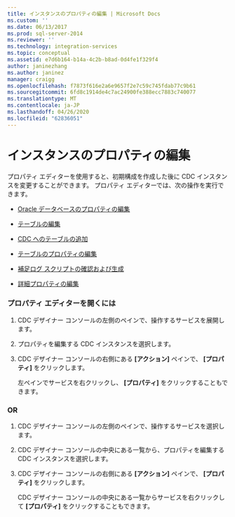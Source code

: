 ```yaml
---
title: インスタンスのプロパティの編集 | Microsoft Docs
ms.custom: ''
ms.date: 06/13/2017
ms.prod: sql-server-2014
ms.reviewer: ''
ms.technology: integration-services
ms.topic: conceptual
ms.assetid: e7d6b164-b14a-4c2b-b8ad-0d4fe1f329f4
author: janinezhang
ms.author: janinez
manager: craigg
ms.openlocfilehash: f7873f616e2a6e9657f2e7c59c745fdab77c9b61
ms.sourcegitcommit: 6fd8c1914de4c7ac24900fe388ecc7883c740077
ms.translationtype: MT
ms.contentlocale: ja-JP
ms.lasthandoff: 04/26/2020
ms.locfileid: "62836051"
---
```

# <a name="edit-instance-properties"></a>インスタンスのプロパティの編集
  プロパティ エディターを使用すると、初期構成を作成した後に CDC インスタンスを変更することができます。 プロパティ エディターでは、次の操作を実行できます。  
  
-   [Oracle データベースのプロパティの編集](edit-the-oracle-database-properties.md)  
  
-   [テーブルの編集](edit-tables.md)  
  
-   [CDC へのテーブルの追加](add-tables-to-a-cdc-instance.md)  
  
-   [テーブルのプロパティの編集](edit-the-table-properties.md)  
  
-   [補足ログ スクリプトの確認および生成](review-and-generate-supplemental-logging-scripts.md)  
  
-   [詳細プロパティの編集](edit-the-advanced-properties.md)  
  
### <a name="to-open-the-properties-editor"></a>プロパティ エディターを開くには  
  
1.  CDC デザイナー コンソールの左側のペインで、操作するサービスを展開します。  
  
2.  プロパティを編集する CDC インスタンスを選択します。  
  
3.  CDC デザイナー コンソールの右側にある **[アクション]** ペインで、 **[プロパティ]** をクリックします。  
  
     左ペインでサービスを右クリックし、 **[プロパティ]** をクリックすることもできます。  
  
### <a name="or"></a>OR  
  
1.  CDC デザイナー コンソールの左側のペインで、操作するサービスを選択します。  
  
2.  CDC デザイナー コンソールの中央にある一覧から、プロパティを編集する CDC インスタンスを選択します。  
  
3.  CDC デザイナー コンソールの右側にある **[アクション]** ペインで、 **[プロパティ]** をクリックします。  
  
     CDC デザイナー コンソールの中央にある一覧からサービスを右クリックして **[プロパティ]** をクリックすることもできます。  
  
  
